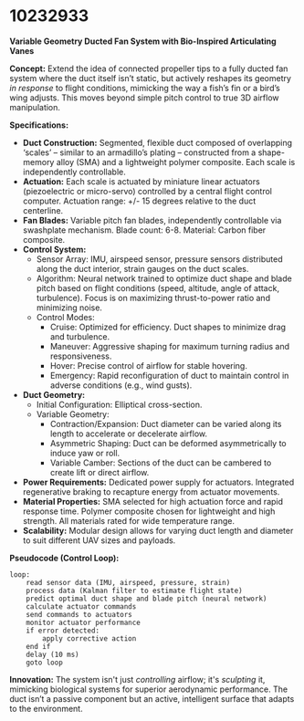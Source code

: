 # 10232933

**Variable Geometry Ducted Fan System with Bio-Inspired Articulating Vanes**

**Concept:** Extend the idea of connected propeller tips to a fully ducted fan system where the duct itself isn’t static, but actively reshapes its geometry *in response* to flight conditions, mimicking the way a fish’s fin or a bird’s wing adjusts. This moves beyond simple pitch control to true 3D airflow manipulation.

**Specifications:**

*   **Duct Construction:** Segmented, flexible duct composed of overlapping ‘scales’ – similar to an armadillo’s plating – constructed from a shape-memory alloy (SMA) and a lightweight polymer composite. Each scale is independently controllable.
*   **Actuation:** Each scale is actuated by miniature linear actuators (piezoelectric or micro-servo) controlled by a central flight control computer. Actuation range: +/- 15 degrees relative to the duct centerline.
*   **Fan Blades:** Variable pitch fan blades, independently controllable via swashplate mechanism. Blade count: 6-8. Material: Carbon fiber composite.
*   **Control System:**
    *   Sensor Array: IMU, airspeed sensor, pressure sensors distributed along the duct interior, strain gauges on the duct scales.
    *   Algorithm: Neural network trained to optimize duct shape and blade pitch based on flight conditions (speed, altitude, angle of attack, turbulence). Focus is on maximizing thrust-to-power ratio and minimizing noise.
    *   Control Modes:
        *   Cruise: Optimized for efficiency. Duct shapes to minimize drag and turbulence.
        *   Maneuver: Aggressive shaping for maximum turning radius and responsiveness.
        *   Hover: Precise control of airflow for stable hovering.
        *   Emergency: Rapid reconfiguration of duct to maintain control in adverse conditions (e.g., wind gusts).
*   **Duct Geometry:**
    *   Initial Configuration: Elliptical cross-section.
    *   Variable Geometry:
        *   Contraction/Expansion: Duct diameter can be varied along its length to accelerate or decelerate airflow.
        *   Asymmetric Shaping: Duct can be deformed asymmetrically to induce yaw or roll.
        *   Variable Camber: Sections of the duct can be cambered to create lift or direct airflow.
*   **Power Requirements:** Dedicated power supply for actuators. Integrated regenerative braking to recapture energy from actuator movements.
*   **Material Properties:** SMA selected for high actuation force and rapid response time. Polymer composite chosen for lightweight and high strength. All materials rated for wide temperature range.
*   **Scalability:** Modular design allows for varying duct length and diameter to suit different UAV sizes and payloads.

**Pseudocode (Control Loop):**

```
loop:
    read sensor data (IMU, airspeed, pressure, strain)
    process data (Kalman filter to estimate flight state)
    predict optimal duct shape and blade pitch (neural network)
    calculate actuator commands
    send commands to actuators
    monitor actuator performance
    if error detected:
        apply corrective action
    end if
    delay (10 ms)
    goto loop
```

**Innovation:** The system isn't just *controlling* airflow; it's *sculpting* it, mimicking biological systems for superior aerodynamic performance. The duct isn’t a passive component but an active, intelligent surface that adapts to the environment.